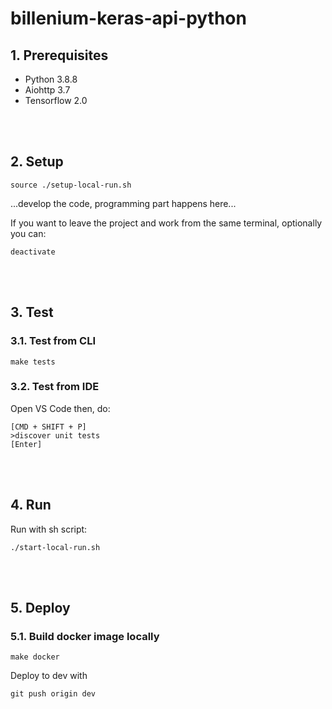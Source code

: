 # billenium-keras-api-python

## 1. Prerequisites
- Python 3.8.8
- Aiohttp 3.7
- Tensorflow 2.0

&nbsp;\
&nbsp;

## 2. Setup
```
source ./setup-local-run.sh
```

...develop the code, programming part happens here...

If you want to leave the project and work from the same terminal, optionally you can:
```
deactivate
```

&nbsp;\
&nbsp;

## 3. Test
### 3.1. Test from CLI
```
make tests
```

### 3.2. Test from IDE
Open VS Code then, do:
```
[CMD + SHIFT + P]
>discover unit tests
[Enter]
```

&nbsp;\
&nbsp;

## 4. Run
Run with sh script:
```
./start-local-run.sh
```

&nbsp;\
&nbsp;

## 5. Deploy
### 5.1. Build docker image locally
```
make docker
```

Deploy to dev with
```
git push origin dev
```
